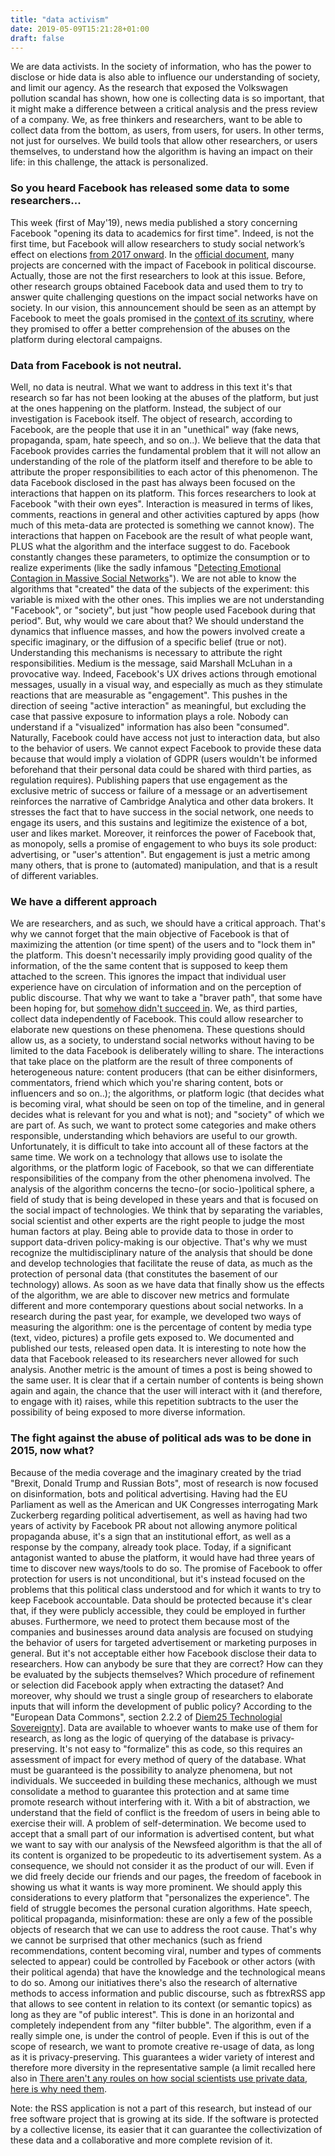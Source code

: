 ```yaml
---
title: "data activism"
date: 2019-05-09T15:21:28+01:00
draft: false
---
```


We are data activists. In the society of information, who has the power to disclose or hide data is also able to influence our understanding of society, and limit our agency. As the research that exposed the Volkswagen pollution scandal has shown, how one is collecting data is so important, that it might make a difference between a critical analysis and the press review of a company. We, as free thinkers and researchers, want to be able to collect data from the bottom, as users, from users, for users. In other terms, not just for ourselves. We build tools that allow other researchers, or users themselves, to understand how the algorithm is having an impact on their life: in this challenge, the attack is personalized.

### So you heard Facebook has released some data to some researchers...

This week (first of May'19), news media published a story concerning Facebook "opening its data to academics for first time". Indeed, is not the first time, but Facebook will allow researchers to study social network’s effect on elections [from 2017 onward](https://www.ft.com/content/82e0fcfa-69e1-11e9-80c7-60ee53e6681d). In the [official document](https://items.ssrc.org/social-media-and-democracy-research-grants-grantees/), many projects are concerned with the impact of Facebook in political discourse. Actually, those are not the first researchers to look at this issue. Before, other research groups obtained Facebook data and used them to try to answer quite challenging questions on the impact social networks have on society. In our vision, this announcement should be seen as an attempt by Facebook to meet the goals promised in the [context of its scrutiny](http://europa.eu/rapid/press-release_STATEMENT-19-1757_en.htm), where they promised to offer a better comprehension of the abuses on the platform during electoral campaigns.

### Data from Facebook is not neutral.

Well, no data is neutral. What we want to address in this text it's that research so far has not been looking at the abuses of the platform, but just at the ones happening on the platform. Instead, the subject of our investigation is Facebook itself. The object of research, according to Facebook, are the people that use it in an "unethical" way (fake news, propaganda, spam, hate speech, and so on..). We believe that the data that Facebook provides carries the fundamental problem that it will not allow an understanding of the role of the platform itself and therefore to be able to attribute the proper responsibilities to each actor of this phenomenon.
The data Facebook disclosed in the past has always been focused on the interactions that happen on its platform. This forces researchers to look at Facebook "with their own eyes". Interaction is measured in terms of likes, comments, reactions in general and other activities captured by apps (how much of this meta-data are protected is something we cannot know). The interactions that happen on Facebook are the result of what people want, PLUS what the algorithm and the interface suggest to do. Facebook constantly changes these parameters, to optimize the consumption or to realize experiments (like the sadly infamous "[Detecting Emotional Contagion in Massive Social Networks](https://journals.plos.org/plosone/article?id=10.1371/journal.pone.0090315)"). We are not able to know the algorithms that "created" the data of the subjects of the experiment: this variable is mixed with the other ones. This implies we are not understanding "Facebook", or "society", but just "how people used Facebook during that period". But, why would we care about that? We should understand the dynamics that influence masses, and how the powers involved create a specific imaginary, or the diffusion of a specific belief (true or not). Understanding this mechanisms is necessary to attribute the right responsibilities.
Medium is the message, said Marshall McLuhan in a provocative way. Indeed, Facebook's UX drives actions through emotional messages, usually in a visual way, and especially as much as they stimulate reactions that are measurable as "engagement". This pushes in the direction of seeing "active interaction" as meaningful, but excluding the case that passive exposure to information plays a role. Nobody can understand if a "visualized" information has also been "consumed". Naturally, Facebook could have access not just to interaction data, but also to the behavior of users. We cannot expect Facebook to provide these data because that would imply a violation of GDPR (users wouldn't be informed beforehand that their personal data could be shared with third parties, as regulation requires). Publishing papers that use engagement as the exclusive metric of success or failure of a message or an advertisement reinforces the narrative of Cambridge Analytica and other data brokers. It stresses the fact that to have success in the social network, one needs to engage its users, and this sustains and legitimize the existence of a bot, user and likes market. Moreover, it reinforces the power of Facebook that, as monopoly, sells a promise of engagement to who buys its sole product: advertising, or "user's attention". But engagement is just a metric among many others, that is prone to (automated) manipulation, and that is a result of different variables.

### We have a different approach

We are researchers, and as such, we should have a critical approach. That's why we cannot forget that the main objective of Facebook is that of maximizing the attention (or time spent) of the users and to "lock them in" the platform. This doesn't necessarily imply providing good quality of the information, of the the same content that is supposed to keep them attached to the screen. This ignores the impact that individual user experience have on circulation of information and on the perception of public discourse. That why we want to take a "braver path", that some have been hoping for, but [somehow didn't succeed in](https://knightcolumbia.org/sites/default/files/content/Facebook_Letter.pdf). We, as third parties, collect data independently of Facebook. This could allow researcher to elaborate new questions on these phenomena. These questions should allow us, as a society, to understand social networks without having to be limited to the data Facebook is deliberately willing to share.
The interactions that take place on the platform are the result of three components of heterogeneous nature: content producers (that can be either disinformers, commentators, friend which which you're sharing content, bots or influencers and so on..); the algorithms, or platform logic (that decides what is becoming viral, what should be seen on top of the timeline, and in general decides what is relevant for you and what is not); and "society" of which we are part of. As such, we want to protect some categories and make others responsible, understanding which behaviors are useful to our growth. Unfortunately, it is difficult to take into account all of these factors at the same time. We work on a technology that allows use to isolate the algorithms, or the platform logic of Facebook, so that we can differentiate responsibilities of the company from the other phenomena involved.
The analysis of the algorithm concerns the tecno-(or socio-)political sphere, a field of study that is being developed in these years and that is focused on the social impact of technologies. We think that by separating the variables, social scientist and other experts are the right people to judge the most human factors at play. Being able to provide data to those in order to support data-driven policy-making is our objective. That's why we must recognize the multidisciplinary nature of the analysis that should be done and develop technologies that facilitate the reuse of data, as much as the protection of personal data (that constitutes the basement of our technology) allows.
As soon as we have data that finally show us the effects of the algorithm, we are able to discover new metrics and formulate different and more contemporary questions about social networks. In a research during the past year, for example, we developed two ways of measuring the algorithm: one is the percentage of content by media type (text, video, pictures) a profile gets exposed to. We documented and published our tests, released open data. It is interesting to note how the data that Facebook released to its researchers never allowed for such analysis. Another metric is the amount of times a post is being showed to the same user. It is clear that if a certain number of contents is being shown again and again, the chance that the user will interact with it (and therefore, to engage with it) raises, while this repetition subtracts to the user the possibility of being exposed to more diverse information.

### The fight against the abuse of political ads was to be done in 2015, now what?

Because of the media coverage and the imaginary created by the triad "Brexit, Donald Trump and Russian Bots", most of research is now focused on disinformation, bots and political advertising.
Having had the EU Parliament as well as the American and UK Congresses interrogating Mark Zuckerberg regarding political advertisement, as well as having had two years of activity by Facebook PR about not allowing anymore political propaganda abuse, it's a sign that an institutional effort, as well as a response by the company, already took place. Today, if a significant antagonist wanted to abuse the platform, it would have had three years of time to discover new ways/tools to do so. The promise of Facebook to offer protection for users is not unconditional, but it's instead focused on the problems that this political class understood and for which it wants to try to keep Facebook accountable.
Data should be protected because it's clear that, if they were publicly accessible, they could be employed in further abuses. Furthermore, we need to protect them because most of the companies and businesses around data analysis are focused on studying the behavior of users for targeted advertisement or marketing purposes in general. But it's not acceptable either how Facebook disclose their data to researchers. How can anybody be sure that they are correct? How can they be evaluated by the subjects themselves? Which procedure of refinement or selection did Facebook apply when extracting the dataset? And moreover, why should we trust a single group of researchers to elaborate inputs that will inform the development of public policy? According to the "European Data Commons", section 2.2.2 of [Diem25 Technologial Sovereignty](https://diem25.org/wp-content/uploads/2019/03/Technological-Sovereignty-Green-Paper-No-3.pdf)]. Data are available to whoever wants to make use of them for research, as long as the logic of querying of the database is privacy-preserving. It's not easy to "formalize" this as code, so this requires an assessment of impact for every method of query of the database. What must be guaranteed is the possibility to analyze phenomena, but not individuals. We succeeded in building these mechanics, although we must consolidate a method to guarantee this protection and at same time promote research without interfering with it.
With a bit of abstraction, we understand that the field of conflict is the freedom of users in being able to exercise their will. A problem of self-determination. We become used to accept that a small part of our information is advertised content, but what we want to say with our analysis of the Newsfeed algorithm is that the all of its content is organized to be propedeutic to its advertisement system. As a consequence, we should not consider it as the product of our will. Even if we did freely decide our friends and our pages, the freedom of facebook in showing us what it wants is way more prominent. We should apply this considerations to every platform that "personalizes the experience". The field of struggle becomes the personal curation algorithms. Hate speech, political propaganda, misinformation: these are only a few of the possible objects of research that we can use to address the root cause. That's why we cannot be surprised that other mechanics (such as friend recommendations, content becoming viral, number and types of comments selected to appear) could be controlled by Facebook or other actors (with their political agenda) that have the knowledge and the technological means to do so. Among our initiatives there's also the research of alternative methods to access information and public discourse, such as fbtrexRSS app that allows to see content in relation to its context (or semantic topics) as long as they are "of public interest". This is done in an horizontal and completely independent from any "filter bubble". The algorithm, even if a really simple one, is under the control of people. Even if this is out of the scope of research, we want to promote creative re-usage of data, as long as it is privacy-preserving. This guarantees a wider variety of interest and therefore more diversity in the representative sample (a limit recalled here also in [There aren't any roules on how social scientists use private data, here is why need them](https://parameters.ssrc.org/2016/07/there-arent-any-rules-on-how-social-scientists-use-private-data-heres-why-we-need-them).

Note: the RSS application is not a part of this research, but instead of our free software project that is growing at its side. If the software is protected by a collective license, its easier that it can guarantee the collectivization of these data and a collaborative and more complete revision of it.



